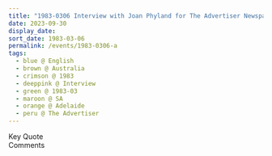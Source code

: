 ```yaml
---
title: "1983-0306 Interview with Joan Phyland for The Advertiser Newspaper, Flat, North Unley, Adelaide, SA, Australia"
date: 2023-09-30
display_date: 
sort_date: 1983-03-06
permalink: /events/1983-0306-a
tags:
  - blue @ English
  - brown @ Australia
  - crimson @ 1983
  - deeppink @ Interview
  - green @ 1983-03
  - maroon @ SA
  - orange @ Adelaide
  - peru @ The Advertiser
---
```


<wave-list>
  <list-title color="green" width="75">Key Quote</list-title>
  <list-item color="BlanchedAlmond"  width="200"></list-item>
  <list-item color="Lavender"></list-item>
  <list-item color="BlanchedAlmond"></list-item>
</wave-list>

<br>

<wave-list>
  <list-title color="green" width="75">Comments</list-title>
  <list-item color="BlanchedAlmond"  width="200"></list-item>
  <list-item color="Lavender"></list-item>
  <list-item color="BlanchedAlmond"></list-item>
</wave-list>